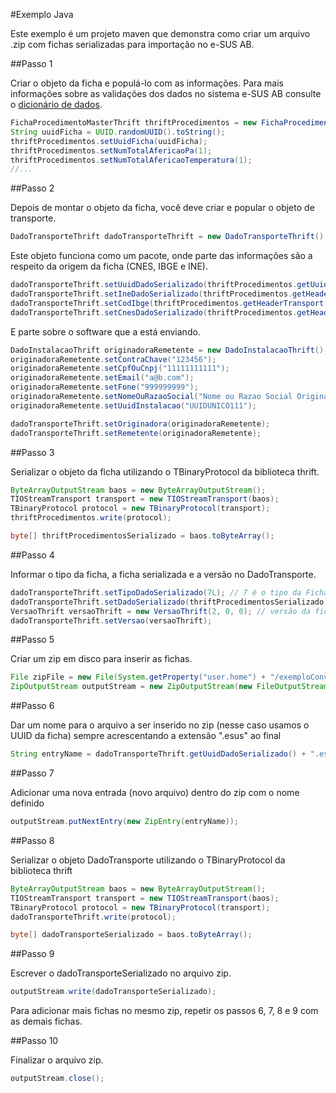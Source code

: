 #Exemplo Java

Este exemplo é um projeto maven que demonstra como criar um arquivo .zip com fichas serializadas para importação no e-SUS AB.

##Passo 1

Criar o objeto da ficha e populá-lo com as informações.
Para mais informações sobre as validações dos dados no sistema e-SUS AB consulte o [dicionário de dados](http://esusab.github.io/integracao/).

```java
FichaProcedimentoMasterThrift thriftProcedimentos = new FichaProcedimentoMasterThrift();
String uuidFicha = UUID.randomUUID().toString();
thriftProcedimentos.setUuidFicha(uuidFicha);
thriftProcedimentos.setNumTotalAfericaoPa(1);
thriftProcedimentos.setNumTotalAfericaoTemperatura(1);
//... 
```

##Passo 2

Depois de montar o objeto da ficha, você deve criar e popular o objeto de transporte.

```java
DadoTransporteThrift dadoTransporteThrift = new DadoTransporteThrift();
```

Este objeto funciona como um pacote, onde parte das informações são a respeito da origem da ficha (CNES, IBGE e INE).

```java
dadoTransporteThrift.setUuidDadoSerializado(thriftProcedimentos.getUuidFicha());
dadoTransporteThrift.setIneDadoSerializado(thriftProcedimentos.getHeaderTransport().getIne());
dadoTransporteThrift.setCodIbge(thriftProcedimentos.getHeaderTransport().getCodigoIbgeMunicipio());
dadoTransporteThrift.setCnesDadoSerializado(thriftProcedimentos.getHeaderTransport().getCnes());
```

E parte sobre o software que a está enviando.

```java
DadoInstalacaoThrift originadoraRemetente = new DadoInstalacaoThrift();
originadoraRemetente.setContraChave("123456");
originadoraRemetente.setCpfOuCnpj("11111111111");
originadoraRemetente.setEmail("a@b.com");
originadoraRemetente.setFone("999999999");
originadoraRemetente.setNomeOuRazaoSocial("Nome ou Razao Social Originadora e Remetente");
originadoraRemetente.setUuidInstalacao("UUIDUNICO111");

dadoTransporteThrift.setOriginadora(originadoraRemetente);
dadoTransporteThrift.setRemetente(originadoraRemetente);
```

##Passo 3

Serializar o objeto da ficha utilizando o TBinaryProtocol da biblioteca thrift.

```java
ByteArrayOutputStream baos = new ByteArrayOutputStream();
TIOStreamTransport transport = new TIOStreamTransport(baos);
TBinaryProtocol protocol = new TBinaryProtocol(transport);
thriftProcedimentos.write(protocol);

byte[] thriftProcedimentosSerializado = baos.toByteArray();
```

##Passo 4

Informar o tipo da ficha, a ficha serializada e a versão no DadoTransporte.

```java
dadoTransporteThrift.setTipoDadoSerializado(7L); // 7 é o tipo da Ficha de Procedimentos, usada nesse exemplo.
dadoTransporteThrift.setDadoSerializado(thriftProcedimentosSerializado);
VersaoThrift versaoThrift = new VersaoThrift(2, 0, 0); // versão da ficha a ser exportada (não é a versão do e-SUS AB)
dadoTransporteThrift.setVersao(versaoThrift);
```

##Passo 5

Criar um zip em disco para inserir as fichas.

```java
File zipFile = new File(System.getProperty("user.home") + "/exemploConversaoThrift.zip");
ZipOutputStream outputStream = new ZipOutputStream(new FileOutputStream(zipFile));
```

##Passo 6

Dar um nome para o arquivo a ser inserido no zip (nesse caso usamos o UUID da ficha) sempre acrescentando a extensão ".esus" ao final

```java
String entryName = dadoTransporteThrift.getUuidDadoSerializado() + ".esus";
```

##Passo 7

Adicionar uma nova entrada (novo arquivo) dentro do zip com o nome definido

```java
outputStream.putNextEntry(new ZipEntry(entryName));
```

##Passo 8

Serializar o objeto DadoTransporte utilizando o TBinaryProtocol da biblioteca thrift

```java
ByteArrayOutputStream baos = new ByteArrayOutputStream();
TIOStreamTransport transport = new TIOStreamTransport(baos);
TBinaryProtocol protocol = new TBinaryProtocol(transport);
dadoTransporteThrift.write(protocol);

byte[] dadoTransporteSerializado = baos.toByteArray();
```

##Passo 9

Escrever o dadoTransporteSerializado no arquivo zip.

```java
outputStream.write(dadoTransporteSerializado);
```

Para adicionar mais fichas no mesmo zip, repetir os passos 6, 7, 8 e 9 com as demais fichas.

##Passo 10

Finalizar o arquivo zip.

```java
outputStream.close();
```
